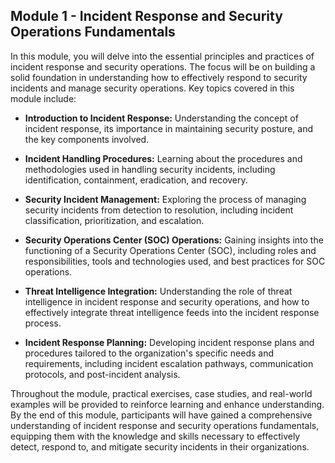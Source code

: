 ## Module 1 - Incident Response and Security Operations Fundamentals

In this module, you will delve into the essential principles and practices of incident response and security operations. The focus will be on building a solid foundation in understanding how to effectively respond to security incidents and manage security operations. Key topics covered in this module include:

- **Introduction to Incident Response:** Understanding the concept of incident response, its importance in maintaining security posture, and the key components involved.

- **Incident Handling Procedures:** Learning about the procedures and methodologies used in handling security incidents, including identification, containment, eradication, and recovery.

- **Security Incident Management:** Exploring the process of managing security incidents from detection to resolution, including incident classification, prioritization, and escalation.

- **Security Operations Center (SOC) Operations:** Gaining insights into the functioning of a Security Operations Center (SOC), including roles and responsibilities, tools and technologies used, and best practices for SOC operations.

- **Threat Intelligence Integration:** Understanding the role of threat intelligence in incident response and security operations, and how to effectively integrate threat intelligence feeds into the incident response process.

- **Incident Response Planning:** Developing incident response plans and procedures tailored to the organization's specific needs and requirements, including incident escalation pathways, communication protocols, and post-incident analysis.

Throughout the module, practical exercises, case studies, and real-world examples will be provided to reinforce learning and enhance understanding. By the end of this module, participants will have gained a comprehensive understanding of incident response and security operations fundamentals, equipping them with the knowledge and skills necessary to effectively detect, respond to, and mitigate security incidents in their organizations.
